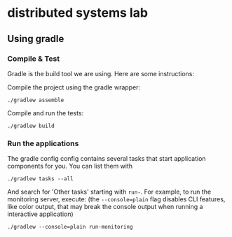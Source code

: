 distributed systems lab
=======================

Using gradle
------------

### Compile & Test

Gradle is the build tool we are using. Here are some instructions:

Compile the project using the gradle wrapper:

    ./gradlew assemble

Compile and run the tests:

    ./gradlew build

### Run the applications

The gradle config config contains several tasks that start application components for you.
You can list them with

    ./gradlew tasks --all

And search for 'Other tasks' starting with `run-`. For example, to run the monitoring server, execute:
(the `--console=plain` flag disables CLI features, like color output, that may break the console output when running a
interactive application)

    ./gradlew --console=plain run-monitoring
